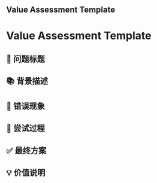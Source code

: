 ## Value Assessment Template

# Value Assessment Template

## 📝 问题标题
<!-- 简洁描述问题，例如：React useEffect 未触发的原因分析 -->

## 📚 背景描述
<!-- 遇到该问题的上下文简要说明，例如：项目类型、功能点等 -->

## 🐞 错误现象
<!-- 错误提示、表现形式（截图路径或简化代码片段） -->

## 🧪 尝试过程
<!-- 你与 Copilot/GPT 交流的过程总结、错误尝试列表 -->

## ✅ 最终方案
<!-- 有效的解决方式，附解释 -->

## 💡 价值说明
<!-- 说明你为什么记录这个（如：常见陷阱、Copilot 不足、可以抽象成模式等） -->